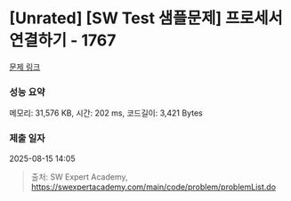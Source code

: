 # [Unrated] [SW Test 샘플문제] 프로세서 연결하기 - 1767 

[문제 링크](https://swexpertacademy.com/main/code/problem/problemDetail.do?contestProbId=AV4suNtaXFEDFAUf) 

### 성능 요약

메모리: 31,576 KB, 시간: 202 ms, 코드길이: 3,421 Bytes

### 제출 일자

2025-08-15 14:05



> 출처: SW Expert Academy, https://swexpertacademy.com/main/code/problem/problemList.do